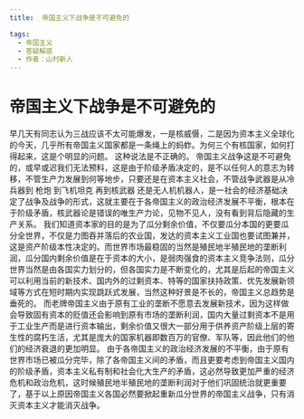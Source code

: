 ```yaml
---
title:  帝国主义下战争是不可避免的

tags:
  - 帝国主义
  - 答疑解惑
  - 作者：山村新人
---
```


# 帝国主义下战争是不可避免的


早几天有同志认为三战应该不太可能爆发，一是核威慑，二是因为资本主义全球化的今天，几乎所有帝国主义国家都是一条绳上的蚂蚱。为何三个有核国家，如何打得起来，这是个明显的问题。
这种说法是不正确的。
帝国主义战争这是不可避免的，或早或迟我们无法预料，这是由于阶级矛盾决定的，是不以任何人的意志为转移，不管生产力发展到何等地步，只要还是在资本主义社会，不管战争武器是从冷兵器到 枪炮 到飞机坦克 再到核武器 还是无人机机器人，是一社会的经济基础决定了战争及战争的形式，这就主要在于各帝国主义的政治经济发展不平衡，根本在于阶级矛盾，核武器论是错误的唯生产力论，见物不见人，没有看到背后隐藏的生产关系。
我们知道资本家的目的是为了瓜分剩余价值，不仅要瓜分本国的更要瓜分全世界，不仅是力图吞并落后的农业国，发达的资本主义工业国也要试图兼并，这是资产阶级本性决定的。而世界市场最稳固的当然是殖民地半殖民地的垄断利润，瓜分国内剩余价值是在于资本的大小，是弱肉强食的资本主义竞争法则，瓜分世界当然是由各国实力划分的，但各国实力是不断变化的，尤其是后起的帝国主义可以利用当前的新技术、国内外的过剩资本、特等的国家扶持政策、优先发展新领域等方式在短时期内实现跳跃式发展，当然这种好景是不长的，帝国主义总趋势是垂死的。
而老牌帝国主义由于原有工业的垄断不愿意去发展新技术，因为这样做会导致固有资本的贬值还会影响到原有市场的垄断利润，国内大量过剩资本不是用于工业生产而是进行资本输出，剩余价值又很大一部分用于供养资产阶级上层的寄生性的腐朽生活，尤其是庞大的国家机器即数百万的官僚、军队等，因此他们的他们的经济衰退的更加明显。
由于各帝国主义的政治经济发展的不平衡，由于原有世界市场已被瓜分完毕，除了各帝国主义间的矛盾，而且更要考虑到帝国主义国内的阶级矛盾，资本主义私有制和社会化大生产的矛盾，这必然导致更加严重的经济危机和政治危机，这时候殖民地半殖民地的垄断利润对于他们巩固统治就更重要了，基于以上原因帝国主义各国必然要掀起重新瓜分世界的帝国主义战争，只有消灭资本主义才能消灭战争。
